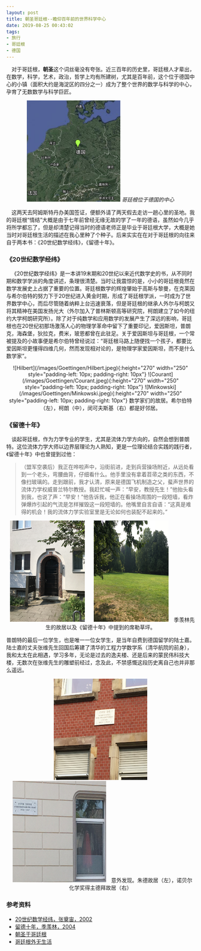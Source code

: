 ```yaml
---
layout: post
title: 朝圣哥廷根--瞻仰百年前的世界科学中心
date: 2019-08-25 00:43:02
tags:
- 旅行
- 哥廷根
- 德国
---
```


&emsp;对于哥廷根，**朝圣**这个词丝毫没有夸张。近三百年的历史里，哥廷根人才辈出，在数学，科学，艺术，政治，哲学上均有所建树，尤其是百年前，这个位于德国中心的小镇（面积大约是海淀区的四分之一）成为了整个世界的数学与科学的中心，孕育了无数数学与科学巨匠。
<!-- more -->

<p align="center">
	<img src="/images/Goettingen/Goettingen.png" alt="Goettingen" height="270" width="250"/>
	<em>哥廷根位于德国的中心</em>
</p>

&emsp;这两天去阿姆斯特丹办美国签证，便额外请了两天假去走访一趟心里的圣地。我的哥廷根“情结”大概是由于七年前曾经无缘无故的学了一年的德语，虽然如今几乎将所学都忘了，但是却清楚记得当时的德语老师正是毕业于哥廷根大学，大概是她当时对哥廷根生活的描述在我心里种了个种子。后来实实在在对于哥廷根的向往来自于两本书：《20世纪数学经纬》，《留德十年》。

### 《20世纪数学经纬》
&emsp;《20世纪数学经纬》是一本讲19末期和20世纪以来近代数学史的书，从不同时期和数学学派的角度讲述，条理很清楚。当时让我震惊的是，小小的哥廷根竟然在数学发展史上占据了重要的位置。哥廷根数学的辉煌肇始于高斯与黎曼，在克莱因与希尔伯特的努力下于20世纪进入黄金时期，形成了哥廷根学派，一时成为了世界数学中心，而后尽管随着纳粹上台迅速衰落，但是哥廷根的继承人外尔与柯朗又将其精神在美国发扬光大（外尔加入了普林斯顿高等研究院，柯朗建立了如今的纽约大学柯朗研究所）。除了对于纯数学和应用数学的发展产生了深远的影响，哥廷根也在20世纪初那场激荡人心的物理学革命中留下了重要印记，爱因斯坦，普朗克，海森堡，狄拉克，费米，玻恩都曾在此驻足。关于爱因斯坦与哥廷根，一个常被提及的小故事便是希尔伯特曾经说过：“哥廷根马路上随便找一个孩子，都要比爱因斯坦更懂得四维几何，然而发现相对论的，是物理学家爱因斯坦，而不是什么数学家”。

<p align="center">
![Hilbert](/images/Goettingen/Hilbert.jpeg){:height="270" width="250" style="padding-left: 10px; padding-right: 10px"}
![Courant](/images/Goettingen/Courant.jpeg){:height="270" width="250" style="padding-left: 10px; padding-right: 10px"}
![Minkowski](/images/Goettingen/Minkowski.jpeg){:height="270" width="250" style="padding-left: 10px; padding-right: 10px"}
数学家们的故居。希尔伯特（左），柯朗（中），闵可夫斯基（右）都是好邻居。
</p>


### 《留德十年》
&emsp;谈起哥廷根，作为力学专业的学生，尤其是流体力学方向的，自然会想到普朗特。这位流体力学大师以边界层理论为人熟知，更是一位理论结合实践的践行者，《留德十年》中也曾提到过他：

>（盟军空袭后）我正在哗啦声中，沿街前进，走到兵营操场附近，从远处看到一个老头，弯腰曲背，仔细看什么。他手里没有拿着苕帚之类的东西，不像扫玻璃的。走到跟前，我才认清，原来是德国飞机制造之父，蜚声世界的流体力学权威普兰特尔教授。我赶忙喊一声：“早安，教授先生！”他抬头看到我，也说了声：“早安！”他告诉我，他正在看操场周围的一段短墙，看炸弹爆炸引起的气流是怎样摧毁这一段短墙的。他嘴里自言自语：“这真是难得的机会！我的流体力学实验室里是无论如何也装配不起来的。”

<p align="center">
<img src="/images/Goettingen/Jixianlin.jpeg" alt="Jixianlin" height="270" width="200" style="padding-left: 10px; padding-right: 10px"/>
<img src="/images/Goettingen/Schillerlawn.jpeg" alt="Schillerlawn" height="270" width="200" style="padding-left: 10px; padding-right: 10px"/>
季羡林先生的故居以及《留德十年》中提到的席勒草坪。
</p>

普朗特的最后一位学生，也是唯一一位女学生，是当年自费到德国留学的陆士嘉。陆士嘉的丈夫张维先生回国后筹建了清华的工程力学数学系（清华航院的前身），我和太太在此相遇，学习多年，无论是过去的逸夫楼、还是后来的蒙民伟科技大楼，无数次在张维先生的雕塑前经过，念及此，不禁感慨这段历史离自己也并非那么遥远。

<p align="center">
	<img src="/images/Goettingen/Zhude.jpeg" alt="Zhude" height="270" width="250" style="padding-left: 10px; padding-right: 10px"/>       <img src="/images/Goettingen/Debye.png" alt="Debye" height="270" width="250" style="padding-left: 10px; padding-right: 10px"/>
意外发现。朱德故居（左），诺贝尔化学奖得主德拜故居（右）
</p>


### 参考资料
* [20世纪数学经纬，张奠宙，2002](https://book.douban.com/subject/1854182/)
* [留德十年，季羡林，2004](https://book.douban.com/subject/1007313/)
* [朝圣于哥廷根](http://jmcglone.com/guides/github-pages/)
* [哥廷根外无生活](http://blog.sciencenet.cn/blog-45849-502778.html)